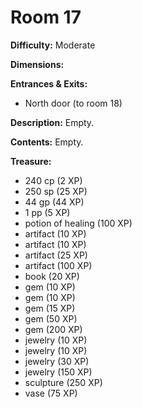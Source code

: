 # Room 17

**Difficulty:** Moderate

**Dimensions:** 

**Entrances & Exits:**
- North door (to room 18)

**Description:**
Empty.

**Contents:**
Empty.

**Treasure:**
- 240 cp (2 XP)
- 250 sp (25 XP)
- 44 gp (44 XP)
- 1 pp (5 XP)
- potion of healing (100 XP)
- artifact (10 XP)
- artifact (10 XP)
- artifact (25 XP)
- artifact (100 XP)
- book (20 XP)
- gem (10 XP)
- gem (10 XP)
- gem (15 XP)
- gem (50 XP)
- gem (200 XP)
- jewelry (10 XP)
- jewelry (10 XP)
- jewelry (30 XP)
- jewelry (150 XP)
- sculpture (250 XP)
- vase (75 XP)